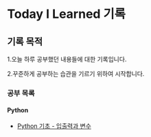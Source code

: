 # Today I Learned 기록

## 기록 목적

1.오늘 하루 공부했던 내용들에 대한 기록입니다.

2.꾸준하게 공부하는 습관을 기르기 위하여 시작합니다.

### 공부 목록

#### Python

-   [Python 기초 - 입출력과 변수](https://github.com/Parkjju/TIL/blob/master/Python/input_print.md)
